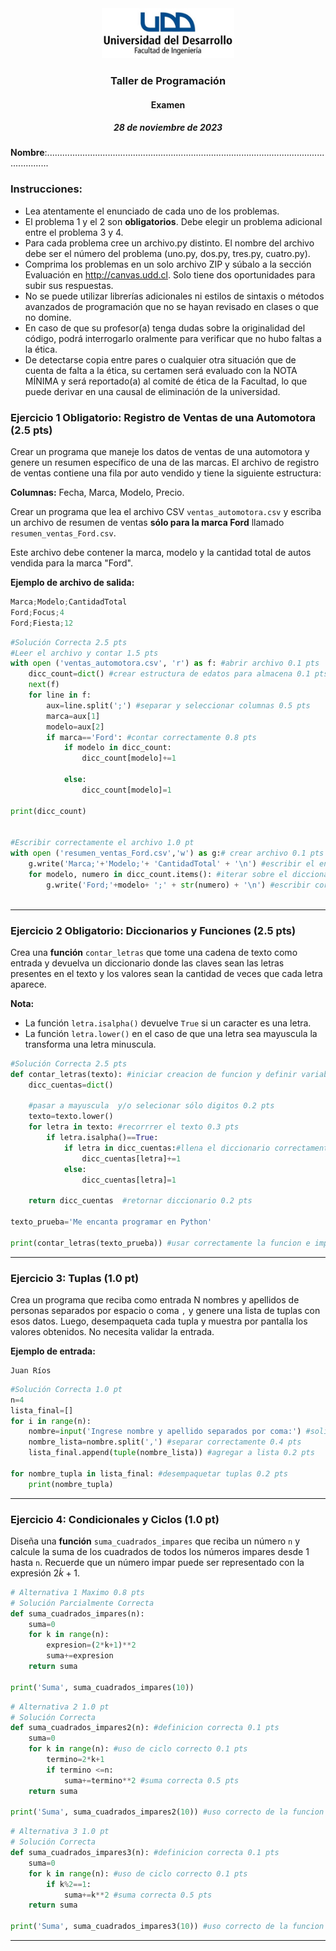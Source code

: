 <div align="center">
<img src="logo_UDD_Facultad_Ingenieria.png" style="float: center; height: 80px;" >
</div>


<h3 align="center">Taller de Programación</h3>
<h4 align="center">Examen</h4>
<h5 align="center">28 de noviembre de 2023</h5>

**Nombre**:.............................................................................................................................


### Instrucciones:

- Lea atentamente el enunciado de cada uno de los problemas.
- El problema 1 y el 2 son **obligatorios**. Debe elegir un problema adicional entre el problema 3 y 4.
- Para cada problema cree un archivo.py distinto. El nombre del archivo debe ser el número del problema (uno.py, dos.py, tres.py, cuatro.py).
- Comprima los problemas en un solo archivo ZIP y súbalo a la sección Evaluación en http://canvas.udd.cl. Solo tiene dos oportunidades para subir sus respuestas.
- No se puede utilizar librerías adicionales ni estilos de sintaxis o métodos avanzados de programación que no se hayan revisado en clases o que no domine.
- En caso de que su profesor(a) tenga dudas sobre la originalidad del código, podrá interrogarlo oralmente para verificar que no hubo faltas a la ética.
- De detectarse copia entre pares o cualquier otra situación que de cuenta de falta a la ética, su certamen será evaluado con la NOTA MÍNIMA y será reportado(a) al comité de ética de la Facultad, lo que puede derivar en una causal de eliminación de la universidad.

### Ejercicio 1 Obligatorio: Registro de Ventas de una Automotora (2.5 pts)
 
Crear un programa que maneje los datos de ventas de una automotora y genere un resumen específico de una de las marcas. El archivo de registro de ventas contiene una fila por auto vendido y tiene la siguiente estructura:

**Columnas:** Fecha, Marca, Modelo, Precio.



Crear un programa que lea el archivo CSV `ventas_automotora.csv` y escriba un archivo de resumen de ventas **sólo para la marca Ford** llamado `resumen_ventas_Ford.csv`.

Este archivo debe contener la marca, modelo y la cantidad total de autos vendida para la marca "Ford".

**Ejemplo de archivo de salida:**

```python
Marca;Modelo;CantidadTotal
Ford;Focus;4
Ford;Fiesta;12
```

```python
#Solución Correcta 2.5 pts
#Leer el archivo y contar 1.5 pts
with open ('ventas_automotora.csv', 'r') as f: #abrir archivo 0.1 pts
    dicc_count=dict() #crear estructura de edatos para almacena 0.1 pts
    next(f)
    for line in f:
        aux=line.split(';') #separar y seleccionar columnas 0.5 pts
        marca=aux[1]
        modelo=aux[2]
        if marca=='Ford': #contar correctamente 0.8 pts
            if modelo in dicc_count:
                dicc_count[modelo]+=1
                
            else:
                dicc_count[modelo]=1
                
print(dicc_count)
                
                
#Escribir correctamente el archivo 1.0 pt               
with open ('resumen_ventas_Ford.csv','w') as g:# crear archivo 0.1 pts
    g.write('Marca;'+'Modelo;'+ 'CantidadTotal' + '\n') #escribir el encabezado 0.1 pts
    for modelo, numero in dicc_count.items(): #iterar sobre el diccionarop 0.3 pts
        g.write('Ford;'+modelo+ ';' + str(numero) + '\n') #escribir correctamnte la informacion 0.5 pts
        
```
---

### Ejercicio 2 Obligatorio: Diccionarios y Funciones (2.5 pts)

Crea una **función** `contar_letras` que tome una cadena de texto como entrada y devuelva un diccionario donde las claves sean las letras presentes en el texto y los valores sean la cantidad de veces que cada letra aparece.

**Nota:**
- La función `letra.isalpha()` devuelve `True` si un caracter es una letra.
- La función `letra.lower()` en el caso de que una letra sea mayuscula la transforma una letra minuscula.

```python
#Solución Correcta 2.5 pts
def contar_letras(texto): #iniciar creacion de funcion y definir variables 0.3 pts
    dicc_cuentas=dict()
    
    #pasar a mayuscula  y/o selecionar sólo digitos 0.2 pts
    texto=texto.lower() 
    for letra in texto: #recorrrer el texto 0.3 pts
        if letra.isalpha()==True:
            if letra in dicc_cuentas:#llena el diccionario correctamente 1.0 pt
                dicc_cuentas[letra]+=1
            else:
                dicc_cuentas[letra]=1
                  
    return dicc_cuentas  #retornar diccionario 0.2 pts

texto_prueba='Me encanta programar en Python'

print(contar_letras(texto_prueba)) #usar correctamente la funcion e impirimir resultado 0.5 pts
```

---

### Ejercicio 3: Tuplas (1.0 pt)

Crea un programa que reciba como entrada N nombres y apellidos de personas separados por espacio o coma `,` y genere una lista de tuplas con esos datos. Luego, desempaqueta cada tupla y muestra por pantalla los valores obtenidos. No necesita validar la entrada.

**Ejemplo de entrada:**
```
Juan Ríos
```

```python
#Solución Correcta 1.0 pt
n=4
lista_final=[]
for i in range(n):
    nombre=input('Ingrese nombre y apellido separados por coma:') #solicitar info correctamente 0.2 pts
    nombre_lista=nombre.split(',') #separar correctamente 0.4 pts
    lista_final.append(tuple(nombre_lista)) #agregar a lista 0.2 pts   
    
for nombre_tupla in lista_final: #desempaquetar tuplas 0.2 pts
    print(nombre_tupla)
```
---

### Ejercicio 4: Condicionales y Ciclos (1.0 pt)

Diseña una **función** `suma_cuadrados_impares` que reciba un número `n` y calcule la suma de los cuadrados de todos los números impares desde 1 hasta `n`. Recuerde que un número impar puede ser representado con la expresión $2\dot k+1$.

```python
# Alternativa 1 Maximo 0.8 pts
# Solución Parcialmente Correcta
def suma_cuadrados_impares(n):   
    suma=0
    for k in range(n):
        expresion=(2*k+1)**2
        suma+=expresion
    return suma

print('Suma', suma_cuadrados_impares(10))
```

```python
# Alternativa 2 1.0 pt
# Solución Correcta
def suma_cuadrados_impares2(n): #definicion correcta 0.1 pts
    suma=0
    for k in range(n): #uso de ciclo correcto 0.1 pts
        termino=2*k+1 
        if termino <=n:
            suma+=termino**2 #suma correcta 0.5 pts          
    return suma
    
print('Suma', suma_cuadrados_impares2(10)) #uso correcto de la funcion 0.3 pts

```

```python
# Alternativa 3 1.0 pt
# Solución Correcta 
def suma_cuadrados_impares3(n): #definicion correcta 0.1 pts
    suma=0
    for k in range(n): #uso de ciclo correcto 0.1 pts
        if k%2==1:
            suma+=k**2 #suma correcta 0.5 pts
    return suma
    
print('Suma', suma_cuadrados_impares3(10)) #uso correcto de la funcion 0.3 pts
```


---



